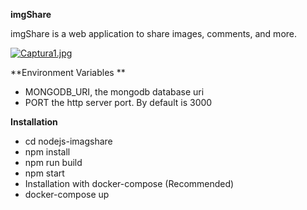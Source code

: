 **imgShare**

imgShare is a web application to share images, comments, and more.

[![Captura1.jpg](https://i.postimg.cc/GpKqzYGP/Captura1.jpg)](https://postimg.cc/KKKP8194)

**Environment Variables **

- MONGODB_URI, the mongodb database uri
- PORT the http server port. By default is 3000

**Installation**

- cd nodejs-imagshare
- npm install
- npm run build
- npm start
- Installation with docker-compose (Recommended)
- docker-compose up
